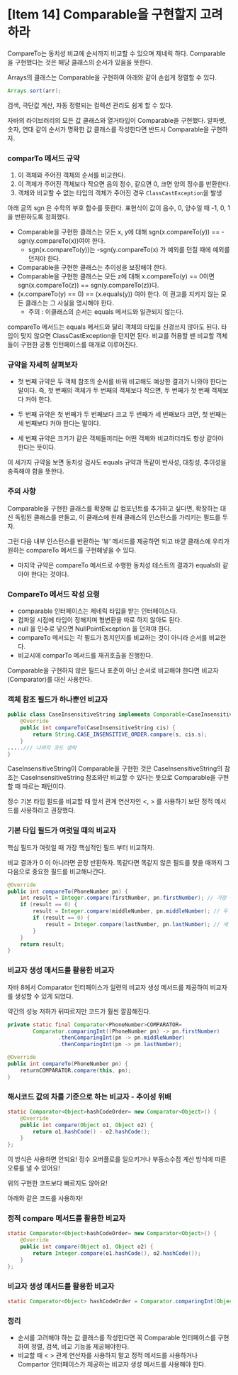 # [Item 14] Comparable을 구현할지 고려하라

CompareTo는 동치성 비교에 순서까지 비교할 수 있으며 제네릭 하다. Comparable을 구현했다는 것은 해당 클래스의 순서가 있음을 뜻한다.

Arrays의 클래스는 Comparable을 구현하여 아래와  같이 손쉽게 정렬할 수 있다.

```java
Arrays.sort(arr);
```

검색, 극단값 계산, 자동 정렬되는 컬렉션 관리도 쉽게 할 수 있다. 

자바의 라이브러리의 모든 값 클래스와 열거타입이 Comparable을 구현했다. 알파벳, 숫자, 연대 같이 순서가 명확한 값 클래스를 작성한다면 반드시 Comparable을 구현하자.

### comparTo 메서드 규약

1. 이 객체와 주어진 객체의 순서를 비교한다.
2. 이 객체가 주어진 객체보다 작으면 음의 정수, 같으면 0, 크면 양의 정수를 반환한다.
3. 객체와 비교할 수 없는 타입의 객체가 주어진 경우 `ClassCastException`을 발생

아래 글의 sgn 은 수학의 부호 함수를 뜻한다. 표현식이 값이 음수, 0, 양수일 때 -1, 0, 1을 반환하도록 정희했다.

- Comparable을 구현한 클래스는 모든 x, y에 대해 sgn(x.compareTo(y)) == -sgn(y.compareTo(x))여야 한다.
    - sgn(x.compareTo(y))는 -sgn(y.compareTo(x) 가 예외를 던질 때에 예외를 던저야 한다.
- Comparable을 구현한 클래스는 추이성을 보장해야 한다.
- Comparable을 구현한 클래스는 모든 z에 대해 x.compareTo(y) == 0이면 sgn(x.compareTo(z)) == sgn(y.compareTo(z))다.
- (x.compareTo(y) == 0) == (x.equals(y)) 여야 한다. 이 권고를 지키지 않는 모든 클래스는 그 사실을 명시해야 한다.
    - 주의 : 이클래스의 순서는 equals 메서드와 일관되지 않는다.
    

compareTo 메서드는 equals 메서드와 달리 객체의 타입을 신경쓰지 않아도 된다. 타입이 맞지 않으면 ClassCastException을 던지면 된다. 비교를 허용할 땐 비교할 객체들이 구현한 공통 인턴페이스를 매개로 이루어진다.

### 규약을 자세히 살펴보자

- 첫 번째 규약은 두 객체 참조의 순서를 바꿔 비교해도 예상한 결과가 나와야 한다는 말이다. 즉, 첫 번째의 객체가 두 번째의 객체보다 작으면, 두 번째가 첫 번째 객체보다 커야 한다.

- 두 번째 규약은 첫 번째가 두 번째보다 크고 두 번째가 세 번째보다 크면, 첫 번째는 세 번째보다 커야 한다는 말이다.

- 세 번째 규약은 크기가 같은 객체들끼리는 어떤 객체와 비교하더라도 항상 같아야 한다는 뜻이다.

이 세가지 규약을 보면 동치성 검사도 equals 규약과 똑같이 반사성, 대칭성, 추이성을 충족해야 함을 뜻한다.

### 주의 사항

Comparable을 구현한 클래스를 확장해 값 컴포넌트를 추가하고 싶다면, 확장하는 대신 독립된 클래스를 만들고, 이 클래스에 원래 클래스의 인스턴스를 가리키는 필드를 두자.

그런 다음 내부 인스턴스를 반환하는 ‘뷰’ 메서드를 제공하면 되고 바깥 클래스에 우리가 원하는 compareTo 메서드를 구현해넣을 수 있다.

- 마지막 규약은 compareTo 메서드로 수행한 동치성 테스트의 결과가 equals와 같아야 한다는 것이다.

### CompareTo 메서드 작성 요령

- comparable 인터페이스는 제네릭 타입을 받는 인터페이스다.
- 컴파일 시점에 타입이 정해지며 형변환을 따로 하지 않아도 된다.
- null 을 인수로 넣으면 NullPointException 을 던져야 한다.
- compareTo 메서드는 각 필드가 동치인지를 비교하는 것이 아니라 순서를 비교한다.
- 비교시에 comparTo 메서드를 재귀호출을 진행한다.

Comparable을 구현하지 않은 필드나 표준이 아닌 순서로 비교해야 한다면 비교자(Comparator)를 대신 사용한다.

### 객체 참조 필드가 하나뿐인 비교자

```java
public class CaseInsensitiveString implements Comparable<CaseInsensitiveString>{
    @Override
    public int compareTo(CaseInsensitiveString cis) {
        return String.CASE_INSENSITIVE_ORDER.compare(s, cis.s);
    }
...../// 나머지 코드 생략
}
```

CaseInsensitiveString이 Comparable<CaseInsensitiveString>을 구현한 것은 CaseInsensitiveString의 참조는 CaseInsensitiveString 참조와만 비교할 수 있다는 뜻으로 Comparable을 구현할 때 따르는 패턴이다.

정수 기본 타입 필드를 비교할 때 앞서 관계 연산자인 <, > 를 사용하기 보단 정적 메서드를 사용하라고 권장했다.

### 기본 타입 필드가 여럿일 때의 비교자

핵심 필드가 여럿일 때 가장 핵심적인 필드 부터 비교하자.

비교 결과가 0 이 아니라면 곧장 반환하자. 똑같다면 똑같지 않은 필드를 찾을 때까지 그다음으로 중요한 필드를 비교해나간다.

```java
@Override
public int compareTo(PhoneNumber pn) {
    int result = Integer.compare(firstNumber, pn.firstNumber); // 가장 중요
    if (result == 0) {
        result = Integer.compare(middleNumber, pn.middleNumber); // 두 번째 중요
        if (result == 0) {
            result = Integer.compare(lastNumber, pn.lastNumber); // 세 번째 중요
        }
    }
    return result;
}
```

### 비교자 생성 메서드를 활용한 비교자

자바 8에서 Comparator 인터페이스가 일련의 비교자 생성 메서드를 제공하여 비교자를 생성할 수 있게 되었다.

약간의 성능 저하가 뒤따르지만 코드가 훨씬 깔끔해진다.

```java
private static final Comparator<PhoneNumber>COMPARATOR=
        Comparator.comparingInt((PhoneNumber pn) -> pn.firstNumber)
                .thenComparingInt(pn -> pn.middleNumber)
                .thenComparingInt(pn -> pn.lastNumber);

@Override
public int compareTo(PhoneNumber pn) {
    returnCOMPARATOR.compare(this, pn);
}
```

### 해시코드 값의 차를 기준으로 하는 비교자 - 추이성 위배

```java
static Comparator<Object>hashCodeOrder= new Comparator<Object>() {
    @Override
    public int compare(Object o1, Object o2) {
        return o1.hashCode() - o2.hashCode();
    }
};
```

이 방식은 사용하면 안되요! 정수 오버플로를 일으키거나 부동소수점 계산 방식에 따른 오류를 낼 수 있어요!

위의 구현한 코드보다 빠르지도 않아요!

아래와 같은 코드를 사용하자!

### 정적 compare 메서드를 활용한 비교자

```java
static Comparator<Object>hashCodeOrder= new Comparator<Object>() {
    @Override
    public int compare(Object o1, Object o2) {
        return Integer.compare(o1.hashCode(), o2.hashCode());
    }
};
```

### 비교자 생성 메서드를 활용한 비교자

```java
static Comparator<Object> hashCodeOrder = Comparator.comparingInt(Object::hashCode);
```

### 정리

- 순서를 고려해야 하는 값 클래스를 작성한다면 꼭 Comparable 인터페이스를 구현하여 정렬, 검색, 비교 기능을 제공해야한다.
- 비교할 때 < > 관계 연산자를 사용하지 말고 정적 메서드를 사용하거나 Compartor 인터페이스가 제공하는 비교자 생성 메서드를 사용해야 한다.